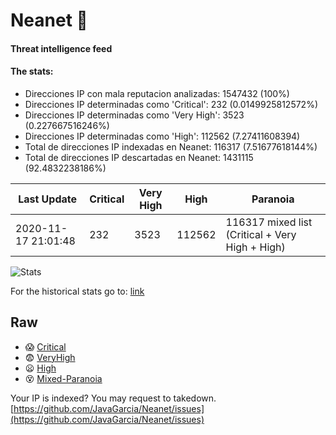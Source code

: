 # Neanet :hocho:
#### Threat intelligence feed
#### The stats:

- Direcciones IP con mala reputacion analizadas: 1547432 (100%)
- Direcciones IP determinadas como 'Critical':  232 (0.0149925812572%)
- Direcciones IP determinadas como 'Very High':  3523 (0.227667516246%)
- Direcciones IP determinadas como 'High':  112562 (7.27411608394)
- Total de direcciones IP indexadas en Neanet:  116317 (7.51677618144%)
- Total de direcciones IP descartadas en Neanet:  1431115 (92.4832238186%)

| Last Update | Critical | Very High | High | Paranoia |
| --- | --- | --- | --- | --- |
| 2020-11-17 21:01:48 | 232 | 3523 | 112562 | 116317 mixed list (Critical + Very High + High)|

![Stats](https://docs.google.com/spreadsheets/d/e/2PACX-1vSnaNMIXVabIpDJjufMlzH7poXnshF3mgd8Is1g9ytUEzVsP5my4Trn8f-xkoLLQ38xpL3HtmUexLo6/pubchart?oid=501124687&format=image)

For the historical stats go to: [link](/stats.csv)
## Raw
- :scream: [Critical](https://raw.githubusercontent.com/JavaGarcia/Neanet/master/blacklists/neanet_critical.txt)
- :fearful: [VeryHigh](https://raw.githubusercontent.com/JavaGarcia/Neanet/master/blacklists/neanet_veryHigh.txtt)
- :frowning: [High](https://raw.githubusercontent.com/JavaGarcia/Neanet/master/blacklists/neanet_high.txt)
- :dizzy_face: [Mixed-Paranoia](https://raw.githubusercontent.com/JavaGarcia/Neanet/master/blacklists/neanet_all.txt)


Your IP is indexed? You may request to takedown. [https://github.com/JavaGarcia/Neanet/issues](https://github.com/JavaGarcia/Neanet/issues)







































































































































































































































































































































































































































































































































































































































































































































































































































































































































































































































































































































































































































































































































































































































































































































































































































































































































































































































































































































































































































































































































































































































































































